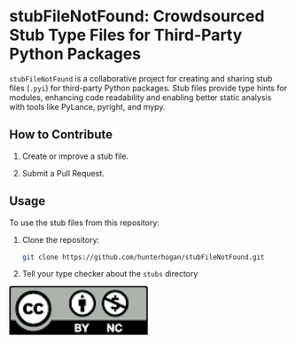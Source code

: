 # stubFileNotFound: Crowdsourced Stub Type Files for Third-Party Python Packages

`stubFileNotFound` is a collaborative project for creating and sharing stub files (`.pyi`) for third-party Python packages. Stub files provide type hints for modules, enhancing code readability and enabling better static analysis with tools like PyLance, pyright, and mypy.

## How to Contribute

1. Create or improve a stub file.

2. Submit a Pull Request.

## Usage

To use the stub files from this repository:

1. Clone the repository:

   ```sh
   git clone https://github.com/hunterhogan/stubFileNotFound.git
   ```

2. Tell your type checker about the `stubs` directory

[![CC-BY-NC-4.0](https://github.com/hunterhogan/stubFileNotFound/blob/main/CC-BY-NC-4.0.png)](https://creativecommons.org/licenses/by-nc/4.0/)
